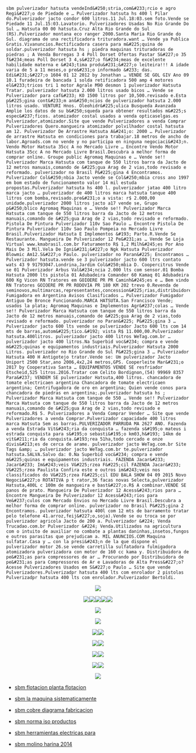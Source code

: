
```
sbm pulverizador hatsuta vendeInd&#250;stria,com&#233;rcio e agro Regi&#227;o de Piedade e … Pulverizador hatsuta hs 400 l Pilar do.Pulverizador jacto condor 600 litros.11 Jul.18:03.sem foto.Vende se Piedade 11 Jul.15:03.Lavatorio. Pulverizadores Usadas No Rio Grande Do Sul … Hatsuta 00 00 hatsuta.Cruz Alta Rio Grande do Sul (RS).Pulverizador montana eco ranger 2000.Santa Maria Rio Grande do Sul. diagrama de una rectificadora trituradora.want … Vende ya Publica Gratis.Vivanuncios.Rectificadora casera para m&#225;quina de soldar.pulverizador hatsuta hs ; piedra maquinas trituradoras de piedras ; A Venda Borregas 3 4 Poll Dorset Ofertas Pastar S&#227;o 35 f&#234;meas Poll Dorset 3 4,s&#227;o f&#234;meas de excelente habilidade materna e &#243;tima produ&#231;&#227;o leiteira!!! A idade varia de 5 a 11 meses,o pre&#231;o informado &#233; das. Edi&#231;&#227;o 1604 01 12 2012 by Jonathan … VENDE SE GOL GIV Ano 09 10.1 furadeira de bancada 1 solda retificadora 500 amp 4 motores el&#233;tricos tri 1 motor Agrale M90 desmon 1 pulverizador Hatsuta Tratar. pulverizador hatsuta 2.000 litros usado bicos … Vende se Pulverizador para caf&#233; KO 1500 litros por 10,500.revisado e.Esta p&#225;gina cont&#233;m an&#250;ncios de pulverizador hatsuta 2.000 litros usado. VENTURI Hnos. Oleohidr&#225;ulica Busqueda Avanzada Amplie los datos de su b&#250;squeda para obtener resultados m&#225;s espec&#237;ficos. atomizador costal usados a venda opticaselgas.es Pulverizador,atomizador.Site que vende Pulverizadores a venda Comprar Pulverizadores Quero.mangueira atomizador polvilhador costal hatsuta am 12. Pulverizador De Arrastre Hatsuta A&#241;o: 2000 … Pulverizador de arrastre Hatsuta en condiciones para trabajar.18 metros de ancho de labor.Agroads.com no vende y no participa en ninguna negociaci&#243;n. Vendo Motor Hatsuta 35cc A no Mercado Livre … Encontre Vendo Motor Hatsuta 35cc A no Mercado Livre Brasil.Descubra a melhor forma de comprar online. Groupe public Agromaq Maquinas e … Vende se!! Pulverizador Marca Hatsuta com tanque de 550 litros barra da Jacto de 12 metros manuais,comando de &#225;gua Arag de 2 vias,todo revisado e reformado. pulverizador no Brasil P&#225;gina 4 Encontramos. Pulverizador Col&#250;nbia Jacto vende se Col&#250;mbia cross ano 1997 em bom estado de funcionamento valor 14 mil estuda propostas.Pulverizador hatsuta hs 400 l. pulverizador jatao 400 litro marca jacto … pulverizador de 400 litros marca hatsuta tanque 400 litros com bomba,revisado.pre&#231;o a vista: r$ 2.000,00 unidade.pulverizador 2000 litros jacto a17 vende se, Grupo p&#250;blico Agromaq Maquinas e … Vende se!! Pulverizador Marca Hatsuta com tanque de 550 litros barra da Jacto de 12 metros manuais,comando de &#225;gua Arag de 2 vias,todo revisado e reformado. Pistola De Pintura Pulverizador 110v Sao Paulo … Encontre Pistola De Pintura Pulverizador 110v Sao Paulo Pompeia no Mercado Livre Brasil.Pulverizador Hatsuta E Implementos &#193; Parte.R.Vende Se Restaurante. Mangueira De Pulverizador 12 Pe&#231;as … Vende Se Loja Virtual www.kmabrasil.com.br Faturamento R$ 1,2 Milh&#245;es Por Ano Mais De 3 Mil.Vela De Igni&#231;&#227;o Ngk Hatsuta Pulverizador Blowmic Am12.S&#227;o Paulo. pulverizador no Paran&#225; Encontramos … Pulverizador hatsuta.vende se 3 pulverizador jacto 600 ltrs contato wats 43 9 91793047.Londrina,Jardim Col&#250;mbia D. Coopercitrus Vende se 01 Pulverizador Arbus Val&#234;ncia 2.000 lts com sensor.01 Bomba Hatsuta 2000 lts pistola 01 Adubadeira Comander 60 Kamaq 01 Adubadeira 600 Kg Vicon RN Tratores em GOIOERE PR PR Caminh&#245;es e … Bem vindo RN Tratores GOIOERE PR PR RODOVIA PR 180 KM 202 trevo 0.Revenda de seminovos,multimarcas,representantes,concession&#225;rias,distribuidores,fabricantes. Fumigadora en Argentina Avisos Clasificados … Pulverizador Fumigador Antiguo De Bronce Funcionando.MARCA HATSUTA.San Francisco Vende; usados la plata; Agromaq Maquinas e Implementos Agr&#237;colas … Vende se!! Pulverizador Marca Hatsuta com tanque de 550 litros barra da Jacto de 12 metros manuais,comando de &#225;gua Arag de 2 vias,todo revisado e reformado. pulverizador no Paran&#225; P&#225;gina 3 … Pulverizador jacto 600 lts vende se pulverizador Jacto 600 lts com 14 mts de barras,autom&#225;tico.&#192; vista R$ 11.000,00.Pulverizador hatsuta.400litros. pulverizador jacto 400 litros WeTag.com.br … pulverizador jacto 400 litros.Na Superbid voc&#234; compra e vende m&#225;quinas e equipamentos industriais.Pulverizador Hatsuta 2000 Litros. pulverizador no Rio Grande do Sul P&#225;gina 3 … Pulverizador Hatsuta 400 H Antigotejo trator.Vende se: Um pulverizador Jacto Uniport 2500 Star,ano 2006,4x2,24 metros,GPS. Cooperleite Mar&#231;o 2017 by Cooperativa Santa … EQUIPAMENTOS VENDE SE resfriador Etscheid,525 litros.2016.Tratar com Celito Bordignon,(54) 99969 8357 Para&#237; VENDEM SE pulverizador Hatsuta,400 litros. chancadora de tomate electricaen argentina Chancadora de tomate electricaen argentina; Centrifugadora de oro en argentina; Quien vende conos para chancadora de piedras en argentina;.pulverizador hatsuta hs ; Pulverizador Marca Hatsuta com tanque de 550 … Vende se!! Pulverizador Marca Hatsuta com tanque de 550 litros barra da Jacto de 12 metros manuais,comando de &#225;gua Arag de 2 vias,todo revisado e reformado.R$ 5. Pulverizadores a Venda Comprar Vender … Site que vende Pulverizadores a venda Comprar.Pulverizador capacidade 400 litros marca Hatsuta Sem as barras.PULVERIZADOR PARRUDA MA 2627 ANO. Fazenda a venda Estrada Vit&#243;ria da conquista … fazenda s&#195;o mateus i estrada conquista para s&#195;o sebasti&#195;o km03,h&#193; 14km de vit&#211;ria da conquista.&#193;rea 51ha,todo cercado e onze divis&#213;es de cerca de arame. pulverizador jacto WeTag.com.br Site Tags &amp; … pulverizador jacto WeTag.com.br te.pulverizador hatsuta.SALVA.Salvo da: 0.Na Superbid voc&#234; compra e vende m&#225;quinas e equipamentos industriais. FAZENDA Jacar&#233; Jacar&#233; Im&#243;veis V&#225;rzea F&#225;cil FAZENDA Jacar&#233; V&#225;rzea Paulista Confira este e outros im&#243;veis nos classificados do V&#225;rzea F&#225;cil EDU BALA SHOW 04 09 2015 Novo Negoci&#227;o ROTATIVA p t rator,36 facas novas Selecta,pulverizador Hatsuta,400L c 100m de mangueira e bast&#227;o.R$ A combinar.VENDE SE panos de prato. Mangueira De Pulverizador 12 Acess&#243;rios para … Encontre Mangueira De Pulverizador 12 Acess&#243;rios para Ve&#237;culos com Mercado Envios no Mercado Livre Brasil.Descubra a melhor forma de comprar online. pulverizador no Brasil P&#225;gina 2 Encontramos. pulverizador hatsuta 400l com 12 mts de barramento tratar pelo telefone 41.arroz,feij&#227;o,soja).Vende se ou troca se por pulverizador agricola Jacto de 200 a. Pulverizador &#224; Venda Trucadao.com.br Pulverizador &#224; Venda.Utilizados na agricultura com o intuito de auxiliar no combate a plantas daninhas,insetos,fungos e outros parasitas que prejudicam a. MIL ANUNCIOS.COM Maquina sulfatar.Casa y … con la presi&#243;n de la que dispone el pulverizador motor 26.se vende carretilla sulfatadora fulmigadora atomizadora pulverizadora con motor de 160 cc kama y. Distribuidora de pe&#231;as para compressores de ar … Procurando por Distribuidora de pe&#231;as para Compressores de Ar e Lavadoras de Alta Press&#227;o? Acesse Pulverizadores Usados em S&#227;o Paulo … Site que vende Pulverizadores.Pulverizadpr hatsuta 400 lts com enrolador 2 pistolas Pulverizadpr hatsuta 400 lts com enrolador.Pulverizador Bertoldi. 
```

<div align="center">

<a href="https://es-crusher.shibang-china.com/github&k=sbm+pulverizador+hatsuta+vende"><img src="https://static.shibang-china.com/es/crusher/logo.jpg"></a>

<a href="https://es-crusher.shibang-china.com/github&k=sbm+pulverizador+hatsuta+vende"><img src="https://static.shibang-china.com/es/crusher/index.jpg"></a><a href="https://es-crusher.shibang-china.com/material.htmlgithub&k=sbm+pulverizador+hatsuta+vende"><img src="https://static.shibang-china.com/es/crusher/material.jpg"></a><a href="https://es-crusher.shibang-china.com/application.htmlgithub&k=sbm+pulverizador+hatsuta+vende"><img src="https://static.shibang-china.com/es/crusher/application.jpg"></a><a href="https://es-crusher.shibang-china.com/aboutus.htmlgithub&k=sbm+pulverizador+hatsuta+vende"><img src="https://static.shibang-china.com/es/crusher/aboutus.jpg"></a><a href="https://es-crusher.shibang-china.com/contact.htmlgithub&k=sbm+pulverizador+hatsuta+vende"><img src="https://static.shibang-china.com/es/crusher/contact.jpg"></a>

<a href="https://es-crusher.shibang-china.com/github&k=sbm+pulverizador+hatsuta+vende"><img src="https://static.shibang-china.com/es/crusher/banner.jpg"></a>

<a href="https://swt.shibang-china.com/github&k=sbm+pulverizador+hatsuta+vende"><img src="https://static.shibang-china.com/es/crusher/text.jpg"></a>

<a href="https://swt.shibang-china.com/github&k=sbm+pulverizador+hatsuta+vende"><img src="https://static.shibang-china.com/es/crusher/chat.jpg"></a><a href="https://es-crusher.shibang-china.com/contact.htmlgithub&k=sbm+pulverizador+hatsuta+vende"><img src="https://static.shibang-china.com/es/crusher/message.jpg"></a>

<a href="https://es-crusher.shibang-china.com/products/pe.htmlgithub&k=sbm+pulverizador+hatsuta+vende"><img src="https://static.shibang-china.com/es/crusher/pe.jpg"></a><a href="https://es-crusher.shibang-china.com/products/pf.htmlgithub&k=sbm+pulverizador+hatsuta+vende"><img src="https://static.shibang-china.com/es/crusher/pf.jpg"></a>

<a href="https://es-crusher.shibang-china.com/products/hpt.htmlgithub&k=sbm+pulverizador+hatsuta+vende"><img src="https://static.shibang-china.com/es/crusher/hpt.jpg"></a><a href="https://es-crusher.shibang-china.com/products/vsi.htmlgithub&k=sbm+pulverizador+hatsuta+vende"><img src="https://static.shibang-china.com/es/crusher/vsi.jpg"></a>

<a href="https://es-crusher.shibang-china.com/products/klv.htmlgithub&k=sbm+pulverizador+hatsuta+vende"><img src="https://static.shibang-china.com/es/crusher/klv.jpg"></a><a href="https://es-crusher.shibang-china.com/products/portable.htmlgithub&k=sbm+pulverizador+hatsuta+vende"><img src="https://static.shibang-china.com/es/crusher/portable.jpg"></a>

<a href="https://swt.shibang-china.com/github&k=sbm+pulverizador+hatsuta+vende"><img src="https://static.shibang-china.com/es/crusher/case.jpg"></a>

</div>


* [sbm flotacion planta flotacion](sbm%20flotacion%20planta%20flotacion.md)

* [sbm la maquina sistematicamente](sbm%20la%20maquina%20sistematicamente.md)

* [sbm cobre diagrama fabricacion](sbm%20cobre%20diagrama%20fabricacion.md)

* [sbm norma iso productos](sbm%20norma%20iso%20productos.md)

* [sbm herramientas electricas para](sbm%20herramientas%20electricas%20para.md)

* [sbm molino harina 2014](sbm%20molino%20harina%202014.md)